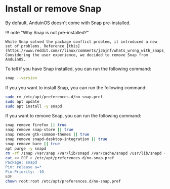 # Install or remove Snap

By default, AnduinOS doesn't come with Snap pre-installed.

!!! note "Why Snap is not pre-installed?"

    While Snap solved the package conflict problem, it introduced a new set of problems. Reference [this](https://www.reddit.com/r/linux/comments/j3ajnf/whats_wrong_with_snaps_why_so_many_people_hate_it/). Considering the user experience, we decided to remove Snap from AnduinOS.

To tell if you have Snap installed, you can run the following command:

```bash
snap --version
```

If you you want to install Snap, you can run the following command:

```bash title="Install Snap"
sudo rm /etc/apt/preferences.d/no-snap.pref
sudo apt update
sudo apt install -y snapd
```

If you want to remove Snap, you can run the following command:

```bash title="Remove Snap"
snap remove firefox || true
snap remove snap-store || true
snap remove gtk-common-themes || true
snap remove snapd-desktop-integration || true
snap remove bare || true
apt purge -y snapd
rm -rf /snap /var/snap /var/lib/snapd /var/cache/snapd /usr/lib/snapd ~/snap
cat << EOF > /etc/apt/preferences.d/no-snap.pref
Package: snapd
Pin: release a=*
Pin-Priority: -10
EOF
chown root:root /etc/apt/preferences.d/no-snap.pref
```
